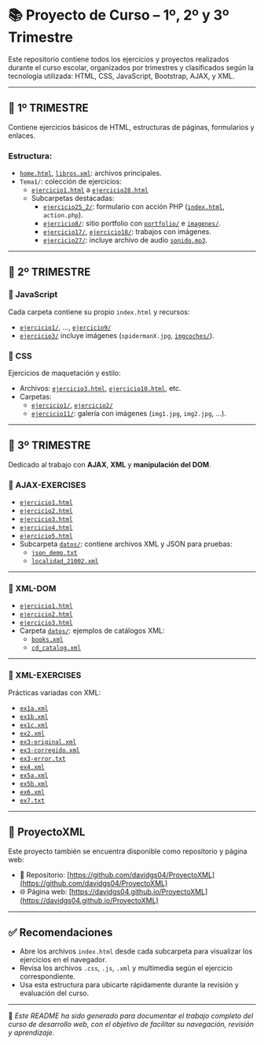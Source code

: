 # 📚 Proyecto de Curso – 1º, 2º y 3º Trimestre

Este repositorio contiene todos los ejercicios y proyectos realizados durante el curso escolar, organizados por trimestres y clasificados según la tecnología utilizada: HTML, CSS, JavaScript, Bootstrap, AJAX, y XML.

---

## 📁 1º TRIMESTRE

Contiene ejercicios básicos de HTML, estructuras de páginas, formularios y enlaces.

### Estructura:

- [`home.html`](home.html), [`libros.xml`](libros.xml): archivos principales.
- `Tema1/`: colección de ejercicios:
  - [`ejercicio1.html`](Tema1/ejercicio1.html) a [`ejercicio28.html`](Tema1/ejercicio28.html)
  - Subcarpetas destacadas:
    - [`ejercicio25_2/`](Tema1/ejercicio25_2/): formulario con acción PHP ([`index.html`](Tema1/ejercicio25_2/index.html), `action.php`).
    - [`ejercicio8/`](Tema1/ejercicio8/): sitio portfolio con [`portfolio/`](Tema1/ejercicio8/portfolio/) e [`imagenes/`](Tema1/ejercicio8/imagenes/).
    - [`ejercicio17/`](Tema1/ejercicio17/), [`ejercicio18/`](Tema1/ejercicio18/): trabajos con imágenes.
    - [`ejercicio27/`](Tema1/ejercicio27/): incluye archivo de audio [`sonido.mp3`](Tema1/ejercicio27/sonido.mp3).

---

## 📁 2º TRIMESTRE

### 🧠 JavaScript

Cada carpeta contiene su propio `index.html` y recursos:

- [`ejercicio1/`](2º%20TRIMESTRE/JavaScript/ejercicio1/), ..., [`ejercicio9/`](2º%20TRIMESTRE/JavaScript/ejercicio9/)
- [`ejercicio3/`](2º%20TRIMESTRE/JavaScript/ejercicio3/) incluye imágenes (`spidermanX.jpg`, [`imgcoches/`](2º%20TRIMESTRE/JavaScript/ejercicio3/imgcoches/)).

### 🎨 CSS

Ejercicios de maquetación y estilo:

- Archivos: [`ejercicio3.html`](2º%20TRIMESTRE/CSS/ejercicio3.html), [`ejercicio10.html`](2º%20TRIMESTRE/CSS/ejercicio10.html), etc.
- Carpetas:
  - [`ejercicio1/`](2º%20TRIMESTRE/CSS/ejercicio1/), [`ejercicio2/`](2º%20TRIMESTRE/CSS/ejercicio2/)
  - [`ejercicio11/`](2º%20TRIMESTRE/CSS/ejercicio11/): galería con imágenes (`img1.jpg`, `img2.jpg`, ...).

---

## 📁 3º TRIMESTRE

Dedicado al trabajo con **AJAX**, **XML** y **manipulación del DOM**.

### 🧩 AJAX-EXERCISES

- [`ejercicio1.html`](3º%20TRIMESTRE/AJAX-EXERCISES/ejercicio1.html)  
- [`ejercicio2.html`](3º%20TRIMESTRE/AJAX-EXERCISES/ejercicio2.html)  
- [`ejercicio3.html`](3º%20TRIMESTRE/AJAX-EXERCISES/ejercicio3.html)  
- [`ejercicio4.html`](3º%20TRIMESTRE/AJAX-EXERCISES/ejercicio4.html)  
- [`ejercicio5.html`](3º%20TRIMESTRE/AJAX-EXERCISES/ejercicio5.html)  
- Subcarpeta [`datos/`](3º%20TRIMESTRE/AJAX-EXERCISES/datos/): contiene archivos XML y JSON para pruebas:  
  - [`json_demo.txt`](3º%20TRIMESTRE/AJAX-EXERCISES/datos/json_demo.txt)  
  - [`localidad_21002.xml`](3º%20TRIMESTRE/AJAX-EXERCISES/datos/localidad_21002.xml)

---

### 🧾 XML-DOM

- [`ejercicio1.html`](3º%20TRIMESTRE/XML-DOM/ejercicio1.html)  
- [`ejercicio2.html`](3º%20TRIMESTRE/XML-DOM/ejercicio2.html)  
- [`ejercicio3.html`](3º%20TRIMESTRE/XML-DOM/ejercicio3.html)  
- Carpeta [`datos/`](3º%20TRIMESTRE/XML-DOM/datos/): ejemplos de catálogos XML:  
  - [`books.xml`](3º%20TRIMESTRE/XML-DOM/datos/books.xml)  
  - [`cd_catalog.xml`](3º%20TRIMESTRE/XML-DOM/datos/cd_catalog.xml)

---

### 🧬 XML-EXERCISES

Prácticas variadas con XML:

- [`ex1a.xml`](3º%20TRIMESTRE/XML-EXERCISES/ex1a.xml)  
- [`ex1b.xml`](3º%20TRIMESTRE/XML-EXERCISES/ex1b.xml)  
- [`ex1c.xml`](3º%20TRIMESTRE/XML-EXERCISES/ex1c.xml)  
- [`ex2.xml`](3º%20TRIMESTRE/XML-EXERCISES/ex2.xml)  
- [`ex3-original.xml`](3º%20TRIMESTRE/XML-EXERCISES/ex3-original.xml)  
- [`ex3-corregido.xml`](3º%20TRIMESTRE/XML-EXERCISES/ex3-corregido.xml)  
- [`ex3-error.txt`](3º%20TRIMESTRE/XML-EXERCISES/ex3-error.txt)  
- [`ex4.xml`](3º%20TRIMESTRE/XML-EXERCISES/ex4.xml)  
- [`ex5a.xml`](3º%20TRIMESTRE/XML-EXERCISES/ex5a.xml)  
- [`ex5b.xml`](3º%20TRIMESTRE/XML-EXERCISES/ex5b.xml)  
- [`ex6.xml`](3º%20TRIMESTRE/XML-EXERCISES/ex6.xml)  
- [`ex7.txt`](3º%20TRIMESTRE/XML-EXERCISES/ex7.txt)

---

## 🔗 ProyectoXML

Este proyecto también se encuentra disponible como repositorio y página web:

- 📁 Repositorio: [https://github.com/davidgs04/ProyectoXML](https://github.com/davidgs04/ProyectoXML)
- 🌐 Página web: [https://davidgs04.github.io/ProyectoXML](https://davidgs04.github.io/ProyectoXML)

---

## ✅ Recomendaciones

- Abre los archivos `index.html` desde cada subcarpeta para visualizar los ejercicios en el navegador.
- Revisa los archivos `.css`, `.js`, `.xml` y multimedia según el ejercicio correspondiente.
- Usa esta estructura para ubicarte rápidamente durante la revisión y evaluación del curso.

---

📌 *Este README ha sido generado para documentar el trabajo completo del curso de desarrollo web, con el objetivo de facilitar su navegación, revisión y aprendizaje.*

